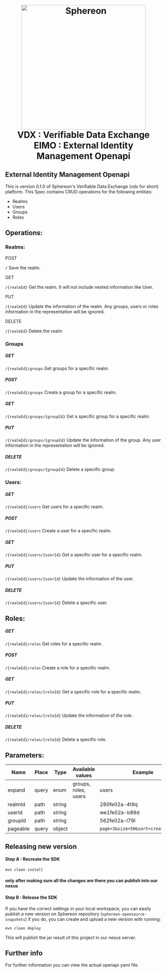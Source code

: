 <h1 align="center">
  <br>
  <a href="https://www.sphereon.com"><img src="https://sphereon.com/content/themes/sphereon/assets/img/logo.svg" alt="Sphereon" width="400"></a>
    <br>VDX : Verifiable Data Exchange 
    <br>EIMO : External Identity Management Openapi
  <br>
</h1>


## External Identity Management Openapi

This is version 0.1.0 of Sphereon's Verifiable Data Exchange (vdx for short) platform. This Spec contains CRUD operations for the following entities:
- Realms
- Users
- Groups
- Roles

## Operations:

### Realms:
POST

`/` Save the realm.

GET

`/{realmId}` Get the realm. It will not include nested information like User.


PUT

`/{realmId}` Update the information of the realm. Any groups, users or roles information in the representation will be ignored.

DELETE

`/{realmId}` Delete the realm

### Groups
##### GET

`/{realmId}/groups` Get groups for a specific realm.

##### POST

`/{realmId}/groups` Create a group for a specific realm.

##### GET

`/{realmId}/groups/{groupId}` Get a specific group for a specific realm.

##### PUT
`/{realmId}/groups/{groupId}` Update the information of the group. Any user information in the representation will be ignored.

##### DELETE
`/{realmId}/groups/{groupId}` Delete a specific group.

### Users:
##### GET
`/{realmId}/users` Get users for a specific realm.

##### POST
`/{realmId}/users` Create a user for a specific realm.

##### GET
`/{realmId}/users/{userId}` Get a specific user for a specific realm.

##### PUT
`/{realmId}/users/{userId}` Update the information of the user.

##### DELETE
`/{realmId}/users/{userId}` Delete a specific user.

## Roles:
##### GET
`/{realmId}/roles` Get roles for a specific realm.

##### POST
`/{realmId}/roles` Create a role for a specific realm.

##### GET
`/{realmId}/roles/{roleId}` Get a specific role for a specific realm.

##### PUT
`/{realmId}/roles/{roleId}` Update the information of the role.

##### DELETE
`/{realmId}/roles/{roleId}` Delete a specific role.

## Parameters:

| Name     | Place | Type   | Available values     | Example                                                   |
|----------|-------|--------|----------------------|-----------------------------------------------------------|
| expand   | query | enum   | groups, roles, users | users                                                     |
| realmId  | path  | string |                      | 280fe02a-4t9q                                             |
| userId   | path  | string |                      | we1fe02a-b89d                                             |
| groupId  | path  | string |                      | 562fe02a-l79l                                             |
| pageable | query | object |                      | `page=3&size=50&sort=createdAt,DESC` |


## Releasing new version
#### Step A : Recreate the SDK

```
mvn clean install
```

#### only after making sure all the changes are there you can publish into our nexus

#### Step B : Release the SDK

If you have the correct settings in your local workspace, you can easily publish a new version on Sphereon repository (`sphereon-opensource-snapshots`)
if you do, you can create and upload a new version with running:

```
mvn clean deploy
```
This will publish the jar result of this project in our nexus server.

## Further info
For further information you can view the actual openapi yaml file.
